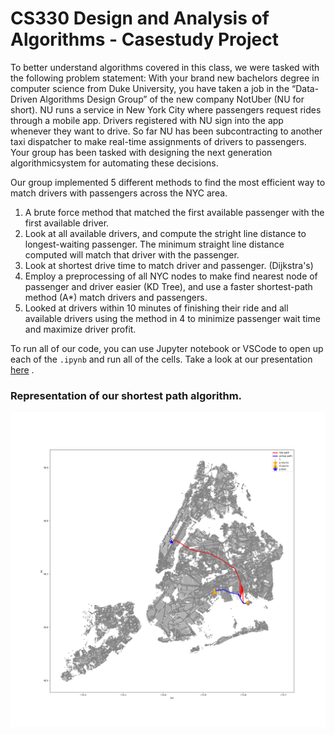 # CS330 Design and Analysis of Algorithms - Casestudy Project

To better understand algorithms covered in this class, we were tasked with the following problem statement: With your brand new bachelors degree in computer science from Duke University, you have taken a job in the “Data-Driven Algorithms Design Group” of the new company NotUber (NU for short). NU runs a service in New York City where passengers request rides through a mobile app. Drivers registered with NU sign into the app whenever they want to drive. So far NU has been subcontracting to another taxi dispatcher to make real-time assignments of drivers to passengers. Your group has been tasked with designing the next generation algorithmicsystem for automating these decisions.


Our group implemented 5 different methods to find the most efficient way to match drivers with passengers across the NYC area. 

1. A brute force method that matched the first available passenger with the first available driver. 
2. Look at all available drivers, and compute the stright line distance to longest-waiting passenger. The minimum straight line distance computed will match that driver with the passenger.  
3. Look at shortest drive time to match driver and passenger. (Dijkstra's) 
4. Employ a preprocessing of all NYC nodes to make find nearest node of passenger and driver easier (KD Tree), and use a faster shortest-path method (A*) match drivers and passengers.
5. Looked at drivers within 10 minutes of finishing their ride and all available drivers using the method in 4 to minimize passenger wait time and maximize driver profit. 


To run all of our code, you can use Jupyter notebook or VSCode to open up each of the `.ipynb` and run all of the cells. Take a look at our presentation [here](330_Case_Study_Presentation.pdf) .


### Representation of our shortest path algorithm. 

![Dijkstra's](./Dijkstras.png)


